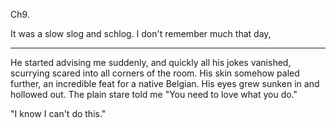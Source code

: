 Ch9.




It was a slow slog and schlog. I don't remember much that day,


---------





He started advising me suddenly, and quickly all his jokes vanished, scurrying scared into all corners of the room. His skin somehow paled further, an incredible feat for a native Belgian. His eyes grew sunken in and hollowed out. The plain stare told me "You need to love what you do."

"I know I can't do this."
